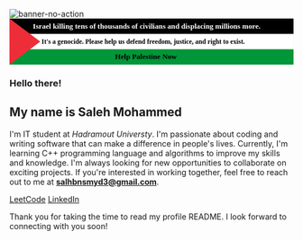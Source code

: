
![banner-no-action](https://github.com/saleh-bin-sumida/saleh-bin-sumida/assets/84684414/2e11c3a9-a986-4f0d-babf-b7e41494101a)<svg id="Layer_1" data-name="Layer 1" xmlns="http://www.w3.org/2000/svg" viewBox="0 0 800 130.1"><defs><style>.cls-1{fill:#009639;}.cls-2,.cls-5{fill:#fff;}.cls-3{fill:#ed2e38;}.cls-4,.cls-5{font-size:20.92px;}.cls-4,.cls-5,.cls-6{font-family:SpaceGrotesk-Bold, Space Grotesk;font-weight:700;}.cls-6{font-size:18.62px;}</style></defs><title>banner-no-action</title><rect class="cls-1" width="800" height="130.1"/><rect class="cls-2" width="800" height="86.7"/><rect width="800" height="43.4"/><path class="cls-3" d="M0-.1l86.7,65L0,130Z" transform="translate(0 0.1)"/><text class="cls-4" transform="translate(297.08 114.26)">Help Palestine Now</text><text class="cls-5" transform="translate(66 28.94)">Israel killing tens of thousands of civilians and displacing millions more.</text><text class="cls-6" transform="translate(90.56 70.93)">It&apos;s a genocide. Please help us defend freedom, justice, and right to exist.</text></svg>


### Hello there!
## My name is Saleh Mohammed
I'm IT student at *Hadramout Universty*.
I'm passionate about coding and writing software that can make a difference in people's lives.
Currently, I'm learning C++ programming language and algorithms to improve my skills and knowledge.
I'm always looking for new opportunities to collaborate on exciting projects. If you're interested in working together,
 feel free to reach out to me at **salhbnsmyd3@gmail.com**.
 
[LeetCode](https://leetcode.com)
[LinkedIn](https://linkedin.com)


Thank you for taking the time to read my profile README. I look forward to connecting with you soon!



